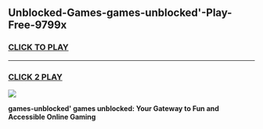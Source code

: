 
## Unblocked-Games-games-unblocked'-Play-Free-9799x
<h3>
<a href="https://premium76.site?title=games-unblocked'&ref=19M">CLICK TO PLAY</a></h3>
<hr>

<h3>
<a href="https://premium76.site?title=games-unblocked'&ref=19M">CLICK 2 PLAY</a>
  
</h3>

<a href="https://premium76.site?title=games-unblocked'&ref=19M"><img src="https://clearcache.store/games.png"></a>


**games-unblocked' games unblocked: Your Gateway to Fun and Accessible Online Gaming**
